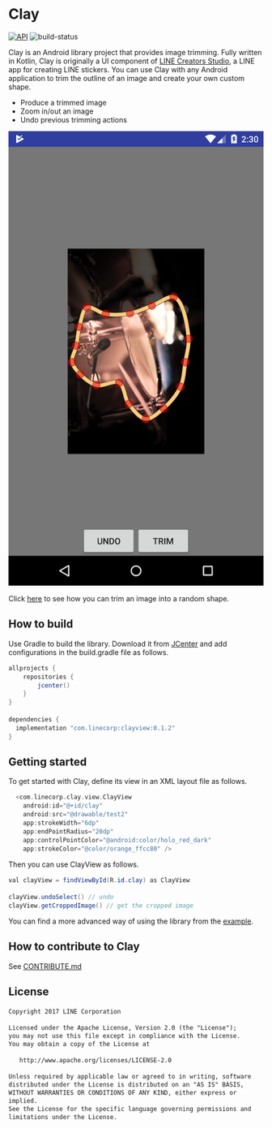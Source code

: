 # Clay
[![API](https://img.shields.io/badge/API-16%2B-brightgreen.svg?style=flat)](https://android-arsenal.com/api?level=16) ![build-status](https://travis-ci.org/line/clay.svg?branch=master)

Clay is an Android library project that provides image trimming. Fully written in Kotlin, Clay is originally a UI component of [LINE Creators Studio](https://creator.line.me/en/studio/), a LINE app for creating LINE stickers. You can use Clay with any Android application to trim the outline of an image and create your own custom shape.

* Produce a trimmed image
* Zoom in/out an image
* Undo previous trimming actions

![](https://github.com/line/clay/blob/master/screenshot/screenshot.png)

Click [here](https://github.com/line/clay/blob/master/screenshot/example.gif) to see how you can trim an image into a random shape.

## How to build

Use Gradle to build the library. Download it from [JCenter](https://bintray.com/bintray/jcenter) and add configurations in the build.gradle file as follows.

```gradle
allprojects {
    repositories {
        jcenter()
    }
}

dependencies {
  implementation "com.linecorp:clayview:0.1.2"
}
```

## Getting started

To get started with Clay, define its view in an XML layout file as follows.

```gradle
  <com.linecorp.clay.view.ClayView
    android:id="@+id/clay"
    android:src="@drawable/test2"
    app:strokeWidth="6dp"
    app:endPointRadius="20dp"
    app:controlPointColor="@android:color/holo_red_dark"
    app:strokeColor="@color/orange_ffcc80" />
```

Then you can use ClayView as follows.

```java
val clayView = findViewById(R.id.clay) as ClayView

clayView.undoSelect() // undo
clayView.getCroppedImage() // get the cropped image
```

You can find a more advanced way of using the library from the [example](https://github.com/line/clay/tree/master/app).

## How to contribute to Clay

See [CONTRIBUTE.md](https://github.com/line/clay/blob/master/CONTRIBUTING.md)

## License

```
Copyright 2017 LINE Corporation

Licensed under the Apache License, Version 2.0 (the "License");
you may not use this file except in compliance with the License.
You may obtain a copy of the License at

   http://www.apache.org/licenses/LICENSE-2.0

Unless required by applicable law or agreed to in writing, software
distributed under the License is distributed on an "AS IS" BASIS,
WITHOUT WARRANTIES OR CONDITIONS OF ANY KIND, either express or implied.
See the License for the specific language governing permissions and
limitations under the License.
```
